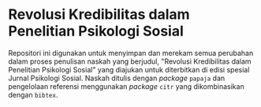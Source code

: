 # Revolusi Kredibilitas dalam Penelitian Psikologi Sosial
Repositori ini digunakan untuk menyimpan dan merekam semua perubahan dalam proses penulisan naskah yang berjudul, "Revolusi Kredibilitas dalam Penelitian Psikologi Sosial" yang diajukan untuk diterbitkan di edisi spesial Jurnal Psikologi Sosial.
Naskah ditulis dengan *package* `papaja` dan pengelolaan referensi menggunakan *package* `citr` yang dikombinasikan dengan `bibtex`.
